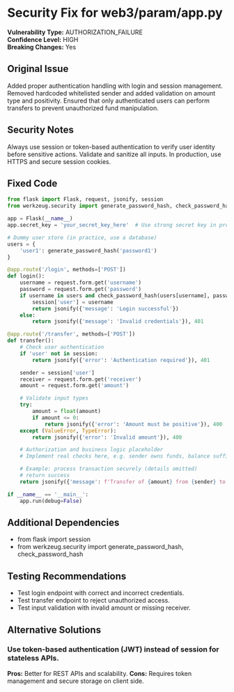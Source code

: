 # Security Fix for web3/param/app.py

**Vulnerability Type:** AUTHORIZATION_FAILURE  
**Confidence Level:** HIGH  
**Breaking Changes:** Yes

## Original Issue
Added proper authentication handling with login and session management. Removed hardcoded whitelisted sender and added validation on amount type and positivity. Ensured that only authenticated users can perform transfers to prevent unauthorized fund manipulation.

## Security Notes
Always use session or token-based authentication to verify user identity before sensitive actions. Validate and sanitize all inputs. In production, use HTTPS and secure session cookies.

## Fixed Code
```py
from flask import Flask, request, jsonify, session
from werkzeug.security import generate_password_hash, check_password_hash

app = Flask(__name__)
app.secret_key = 'your_secret_key_here'  # Use strong secret key in production

# Dummy user store (in practice, use a database)
users = {
    'user1': generate_password_hash('password1')
}

@app.route('/login', methods=['POST'])
def login():
    username = request.form.get('username')
    password = request.form.get('password')
    if username in users and check_password_hash(users[username], password):
        session['user'] = username
        return jsonify({'message': 'Login successful'})
    else:
        return jsonify({'message': 'Invalid credentials'}), 401

@app.route('/transfer', methods=['POST'])
def transfer():
    # Check user authentication
    if 'user' not in session:
        return jsonify({'error': 'Authentication required'}), 401

    sender = session['user']
    receiver = request.form.get('receiver')
    amount = request.form.get('amount')

    # Validate input types
    try:
        amount = float(amount)
        if amount <= 0:
            return jsonify({'error': 'Amount must be positive'}), 400
    except (ValueError, TypeError):
        return jsonify({'error': 'Invalid amount'}), 400

    # Authorization and business logic placeholder
    # Implement real checks here, e.g. sender owns funds, balance sufficient

    # Example: process transaction securely (details omitted)
    # return success
    return jsonify({'message': f'Transfer of {amount} from {sender} to {receiver} completed'})

if __name__ == '__main__':
    app.run(debug=False)

```

## Additional Dependencies
- from flask import session
- from werkzeug.security import generate_password_hash, check_password_hash

## Testing Recommendations
- Test login endpoint with correct and incorrect credentials.
- Test transfer endpoint to reject unauthorized access.
- Test input validation with invalid amount or missing receiver.

## Alternative Solutions

### Use token-based authentication (JWT) instead of session for stateless APIs.
**Pros:** Better for REST APIs and scalability.
**Cons:** Requires token management and secure storage on client side.

